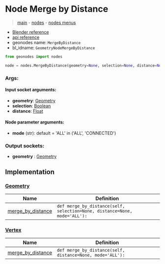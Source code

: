 # Node Merge by Distance

> [main](../structure.md) - [nodes](nodes.md) - [nodes menus](nodes_menus.md)

- [Blender reference](https://docs.blender.org/manual/en/latest/modeling/geometry_nodes/geometry/merge_by_distance.html)
- [api reference](https://docs.blender.org/api/current/bpy.types.GeometryNodeMergeByDistance.html)
- geonodes name: `MergeByDistance`
- bl_idname: `GeometryNodeMergeByDistance`

```python
from geonodes import nodes

node = nodes.MergeByDistance(geometry=None, selection=None, distance=None, mode='ALL')
```

### Args:

#### Input socket arguments:

- **geometry**: [Geometry](Geometry.md)
- **selection**: [Boolean](Boolean.md)
- **distance**: [Float](Float.md)

#### Node parameter arguments:

- **mode** (str): default = 'ALL' in ('ALL', 'CONNECTED')

### Output sockets:

- **geometry** : [Geometry](Geometry.md)

## Implementation

### [Geometry](Geometry.md)

| Name | Definition |
|------|------------|
 | [merge_by_distance](Geometry.md#merge_by_distance) | `def merge_by_distance(self, selection=None, distance=None, mode='ALL'):` |

### [Vertex](Vertex.md)

| Name | Definition |
|------|------------|
 | [merge_by_distance](Vertex.md#merge_by_distance) | `def merge_by_distance(self, distance=None, mode='ALL'):` |

